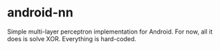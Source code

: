 # android-nn

Simple multi-layer perceptron implementation for Android.
For now, all it does is solve XOR.
Everything is hard-coded.
